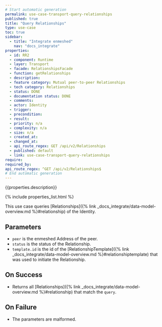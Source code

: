 ```yaml
---
# Start automatic generation
permalink: use-case-transport-query-relationships
published: true
title: "Query Relationships"
type: use-case
toc: true
sidebar:
  - title: "Integrate enmeshed"
    nav: "docs_integrate"
properties:
  - id: RR2
  - component: Runtime
  - layer: Transport
  - facade: RelationshipsFacade
  - function: getRelationships
  - description:
  - feature category: Mutual peer-to-peer Relationships
  - tech category: Relationships
  - status: DONE
  - documentation status: DONE
  - comments:
  - actor: Identity
  - trigger:
  - precondition:
  - result:
  - priority: n/a
  - complexity: n/a
  - size: n/a
  - created_at:
  - changed_at:
  - api_route_regex: GET /api/v2/Relationships
  - published: default
  - link: use-case-transport-query-relationships
require:
required_by:
api_route_regex: ^GET /api/v2/Relationships$
# End automatic generation
---
```


{{properties.description}}

{% include properties_list.html %}

This use case queries [Relationships]({% link _docs_integrate/data-model-overview.md %}#relationship) of the Identity.

## Parameters

- `peer` is the enmeshed Address of the peer.
- `status` is the status of the Relationship.
- `template.id` is the id of the [RelationshipTemplate]({% link _docs_integrate/data-model-overview.md %}#relationshiptemplate) that was used to initiate the Relationship.

## On Success

- Returns all [Relationships]({% link _docs_integrate/data-model-overview.md %}#relationship) that match the `query`.

## On Failure

- The parameters are malformed.
